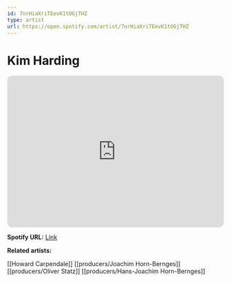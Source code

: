 ```yaml
---
id: 7nrHiaXriTEevK1tOGjTHZ
type: artist
url: https://open.spotify.com/artist/7nrHiaXriTEevK1tOGjTHZ
---
```

# Kim Harding

<iframe style="border-radius:12px" src="https://open.spotify.com/embed/artist/7nrHiaXriTEevK1tOGjTHZ" width="100%" height="352" frameBorder="0" allowfullscreen="" allow="autoplay; clipboard-write; encrypted-media; fullscreen; picture-in-picture" loading="lazy"></iframe>

**Spotify URL:** [Link](https://open.spotify.com/artist/7nrHiaXriTEevK1tOGjTHZ)

**Related artists:**

[[Howard Carpendale]]
[[producers/Joachim Horn-Bernges]]
[[producers/Oliver Statz]]
[[producers/Hans-Joachim Horn-Bernges]]
